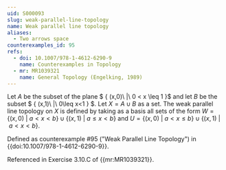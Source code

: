 ```yaml
---
uid: S000093
slug: weak-parallel-line-topology
name: Weak parallel line topology
aliases:
  - Two arrows space
counterexamples_id: 95
refs:
  - doi: 10.1007/978-1-4612-6290-9
    name: Counterexamples in Topology
  - mr: MR1039321
    name: General Topology (Engelking, 1989)
---
```

Let $A$ be the subset of the plane $ \{ (x,0)\ |\ 0 < x \leq 1 \}$ and let $B$ be the subset $ \{ (x,1)\ |\ 0\leq x<1 \} $. Let $X = A \cup B$ as a set. The weak parallel line topology on $X$ is defined by taking as a basis all sets of the form $W = \{(x,0)\ |\ a<x<b \} \cup \{ (x,1)\ |\ a \leq x < b\}$ and $U = \{(x,0)\ |\ a < x \leq b \} \cup \{(x,1)\ |\ a<x<b\}$.

Defined as counterexample #95 ("Weak Parallel Line Topology")
in {{doi:10.1007/978-1-4612-6290-9}}.

Referenced in Exercise 3.10.C of {{mr:MR1039321}}.
